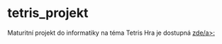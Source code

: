 # tetris_projekt
Maturitní projekt do informatiky na téma Tetris
Hra je dostupná <a href = "https://drive.google.com/file/d/1cJiCg5z89IkKQonbROo7-wL3MFzFv6Ah/view?usp=drive_link">zde/a>: 
